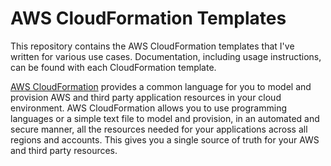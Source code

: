 # AWS CloudFormation Templates

This repository contains the AWS CloudFormation templates that I've written for various use cases. Documentation, including usage instructions, can be found with each CloudFormation template.

[AWS CloudFormation](https://aws.amazon.com/cloudformation/) provides a common language for you to model and provision AWS and third party application resources in your cloud environment. AWS CloudFormation allows you to use programming languages or a simple text file to model and provision, in an automated and secure manner, all the resources needed for your applications across all regions and accounts. This gives you a single source of truth for your AWS and third party resources.

